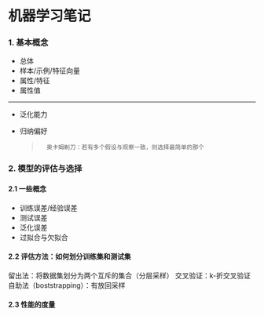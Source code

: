 # 机器学习笔记

### 1. 基本概念
- 总体
- 样本/示例/特征向量
- 属性/特征
- 属性值
---
- 泛化能力
- 归纳偏好
	
	> 		奥卡姆剃刀：若有多个假设与观察一致，则选择最简单的那个

### 2. 模型的评估与选择
#### 2.1 一些概念
- 训练误差/经验误差
- 测试误差
- 泛化误差
- 过拟合与欠拟合
#### 2.2 评估方法：如何划分训练集和测试集
留出法：将数据集划分为两个互斥的集合（分层采样）
交叉验证：k-折交叉验证
自助法（boststrapping）：有放回采样

#### 2.3 性能的度量